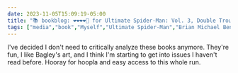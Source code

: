 ```yaml
---
date: 2023-11-05T15:09:19-05:00
title: "📚 bookblog: ❤️❤️❤️❤️🖤 for Ultimate Spider-Man: Vol. 3, Double Trouble, by Brian Michael Bendis and Mark Bagley"
tags: ["media","book","Myself","Ultimate Spider-Man","Brian Michael Bendis and Mark Bagley","hoppla","Brian Michael Bendis","Mark Bagley","Spider-Man","comics"]
---
```


I've decided I don't need to critically analyze these books anymore. They're fun, I like Bagley's art, and I think I'm starting to get into issues I haven't read before. Hooray for hoopla and easy access to this whole run.